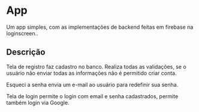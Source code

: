 # App

Um app simples, com as implementações de backend feitas em firebase na loginscreen..

## Descrição

Tela de registro faz cadastro no banco. Realiza todas as validações, se o usuário não enviar todas as informações não é permitido criar conta.

Esqueci a senha envia um e-mail ao usuário para redefinir sua senha.

Tela de login permite o login com email e senha cadastrados, permite também login via Google.


